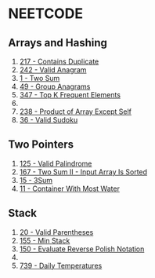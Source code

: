 # NEETCODE

## Arrays and Hashing

1. [217 - Contains Duplicate](https://leetcode.com/problems/contains-duplicate/description/)
2. [242 - Valid Anagram](https://leetcode.com/problems/valid-anagram/description/)
3. [1 - Two Sum](https://leetcode.com/problems/two-sum/description/)
4. [49 - Group Anagrams](https://leetcode.com/problems/group-anagrams/description/)
5. [347 - Top K Frequent Elements](https://leetcode.com/problems/top-k-frequent-elements/description/)
6.
7. [238 - Product of Array Except Self](https://leetcode.com/problems/product-of-array-except-self/description/)
8. [36 - Valid Sudoku](https://leetcode.com/problems/valid-sudoku/description/)

## Two Pointers

1. [125 - Valid Palindrome](https://leetcode.com/problems/valid-palindrome/description/)
2. [167 - Two Sum II - Input Array Is Sorted](https://leetcode.com/problems/two-sum-ii-input-array-is-sorted/description/)
3. [15 - 3Sum](https://leetcode.com/problems/3sum/description/)
4. [11 - Container With Most Water](https://leetcode.com/problems/container-with-most-water/description/)

## Stack

1. [20 - Valid Parentheses](https://leetcode.com/problems/valid-parentheses/)
2. [155 - Min Stack](https://leetcode.com/problems/min-stack/description/)
3. [150 - Evaluate Reverse Polish Notation](https://leetcode.com/problems/evaluate-reverse-polish-notation/description/)
4.
5. [739 - Daily Temperatures](https://leetcode.com/problems/daily-temperatures/description/)
